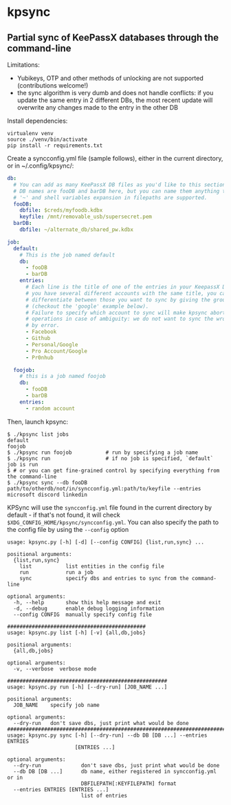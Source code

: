 # kpsync

## Partial sync of KeePassX databases through the command-line

Limitations:
- Yubikeys, OTP and other methods of unlocking are not supported (contributions welcome!)
- the sync algorithm is very dumb and does not handle conflicts: if you update the same entry in 2 different DBs, the most recent update will overwrite any changes made to the entry in the other DB

Install dependencies:
```
virtualenv venv
source ./venv/bin/activate
pip install -r requirements.txt
```

Create a syncconfig.yml file (sample follows), either in the current directory, or in ~/.config/kpsync/:

```yaml
db:
  # You can add as many KeePassX DB files as you'd like to this section,
  # DB names are fooDB and barDB here, but you can name them anything they want
  # '~' and shell variables expansion in filepaths are supported.
  fooDB:
    dbfile: $creds/myfoodb.kdbx
    keyfile: /mnt/removable_usb/supersecret.pem
  barDB:
    dbfile: ~/alternate_db/shared_pw.kdbx

job:
  default:
    # This is the job named default
    db:
      - fooDB
      - barDB
    entries:
      # Each line is the title of one of the entries in your KeepassX DB. In case
      # you have several different accounts with the same title, you can
      # differentiate between those you want to sync by giving the group path
      # (checkout the 'google' example below).
      # Failure to specify which account to sync will make kpsync abort all
      # operations in case of ambiguity: we do not want to sync the wrong entry
      # by error.
      - Facebook
      - Github
      - Personal/Google
      - Pro Account/Google
      - Pr0nhub

  foojob:
    # this is a job named foojob
    db:
      - fooDB
      - barDB
    entries:
      - random account
```

Then, launch kpsync:
```
$ ./kpsync list jobs
default
foojob
$ ./kpsync run foojob           # run by specifying a job name
$ ./kpsync run                  # if no job is specified, `default` job is run
$ # or you can get fine-grained control by specifying everything from the command-line
$ ./kpsync sync --db fooDB path/to/otherdb/not/in/syncconfig.yml:path/to/keyfile --entries microsoft discord linkedin
```
KPSync will use the `syncconfig.yml` file found in the current directory by default - if that's not found, it will check `$XDG_CONFIG_HOME/kpsync/syncconfig.yml`. You can also specify the path to the config file by using the `--config` option

```
usage: kpsync.py [-h] [-d] [--config CONFIG] {list,run,sync} ...

positional arguments:
  {list,run,sync}
    list           list entities in the config file
    run            run a job
    sync           specify dbs and entries to sync from the command-line

optional arguments:
  -h, --help       show this help message and exit
  -d, --debug      enable debug logging information
  --config CONFIG  manually specify config file

#############################################
usage: kpsync.py list [-h] [-v] {all,db,jobs}

positional arguments:
  {all,db,jobs}

optional arguments:
  -v, --verbose  verbose mode

####################################################
usage: kpsync.py run [-h] [--dry-run] [JOB_NAME ...]

positional arguments:
  JOB_NAME    specify job name

optional arguments:
  --dry-run   don't save dbs, just print what would be done
#########################################################################
usage: kpsync.py sync [-h] [--dry-run] --db DB [DB ...] --entries ENTRIES
                      [ENTRIES ...]

optional arguments:
  --dry-run             don't save dbs, just print what would be done
  --db DB [DB ...]      db name, either registered in syncconfig.yml or in
                        DBFILEPATH[:KEYFILEPATH] format
  --entries ENTRIES [ENTRIES ...]
                        list of entries
```
